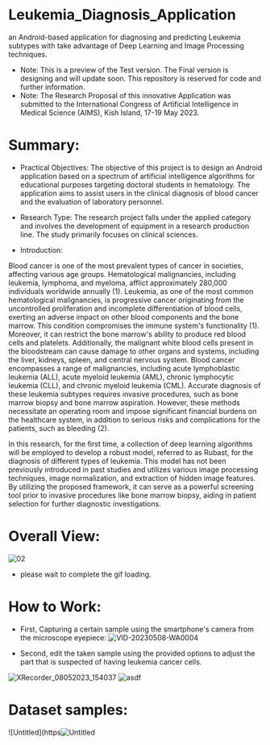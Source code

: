 # Leukemia_Diagnosis_Application
an Android-based application for diagnosing and predicting Leukemia subtypes with take advantage of Deep Learning and Image Processing techniques.

- Note: This is a preview of the Test version. The Final version is designing and will update soon. This repository is reserved for code and further information.
- Note: The Research Proposal of this innovative Application was submitted to the International Congress of Artificial Intelligence in Medical Science (AIMS), Kish Island, 17-19 May 2023.

# Summary:

- Practical Objectives:
The objective of this project is to design an Android application based on a spectrum of artificial intelligence algorithms for educational purposes targeting doctoral students in hematology. The application aims to assist users in the clinical diagnosis of blood cancer and the evaluation of laboratory personnel.

- Research Type:
The research project falls under the applied category and involves the development of equipment in a research production line. The study primarily focuses on clinical sciences.

- Introduction:

Blood cancer is one of the most prevalent types of cancer in societies, affecting various age groups. Hematological malignancies, including leukemia, lymphoma, and myeloma, afflict approximately 280,000 individuals worldwide annually (1). Leukemia, as one of the most common hematological malignancies, is progressive cancer originating from the uncontrolled proliferation and incomplete differentiation of blood cells, exerting an adverse impact on other blood components and the bone marrow. This condition compromises the immune system's functionality (1). Moreover, it can restrict the bone marrow's ability to produce red blood cells and platelets. Additionally, the malignant white blood cells present in the bloodstream can cause damage to other organs and systems, including the liver, kidneys, spleen, and central nervous system. Blood cancer encompasses a range of malignancies, including acute lymphoblastic leukemia (ALL), acute myeloid leukemia (AML), chronic lymphocytic leukemia (CLL), and chronic myeloid leukemia (CML). Accurate diagnosis of these leukemia subtypes requires invasive procedures, such as bone marrow biopsy and bone marrow aspiration. However, these methods necessitate an operating room and impose significant financial burdens on the healthcare system, in addition to serious risks and complications for the patients, such as bleeding (2).

In this research, for the first time, a collection of deep learning algorithms will be employed to develop a robust model, referred to as Rubast, for the diagnosis of different types of leukemia. This model has not been previously introduced in past studies and utilizes various image processing techniques, image normalization, and extraction of hidden image features. By utilizing the proposed framework, it can serve as a powerful screening tool prior to invasive procedures like bone marrow biopsy, aiding in patient selection for further diagnostic investigations.

# Overall View:
![02](https://github.com/MAmirEshraghi/Leukemia_Diagnosis_Application/assets/92205834/c70c5612-4245-4d13-9516-0b798bc2ee02)

- please wait to complete the gif loading.

# How to Work:

- First, Capturing a certain sample using the smartphone's camera from the microscope eyepiece: 
![VID-20230508-WA0004](https://user-images.githubusercontent.com/92205834/236793089-76d68634-f99e-4da6-98de-50cc366ab538.gif)

- Second, edit the taken sample using the provided options to adjust the part that is suspected of having leukemia cancer cells.

![XRecorder_08052023_154037](https://user-images.githubusercontent.com/92205834/236821979-2e96be01-9410-4186-b120-ed2171d7016b.gif)
![asdf](https://user-images.githubusercontent.com/92205834/236824103-248db09d-296f-4239-aba1-14049469657a.gif)


# Dataset samples:

![Untitled](https![Untitled](https://github.com/MAmirEshraghi/Leukemia_Diagnosis_Application/assets/92205834/d0fa4fb1-0c69-4510-b7a9-fd4770f4a863)

